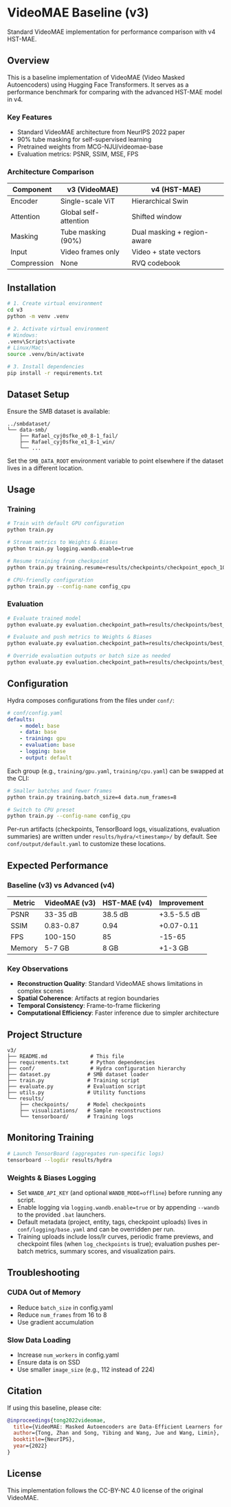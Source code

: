 # VideoMAE Baseline (v3)

Standard VideoMAE implementation for performance comparison with v4 HST-MAE.

## Overview

This is a baseline implementation of VideoMAE (Video Masked Autoencoders) using Hugging Face Transformers. It serves as a performance benchmark for comparing with the advanced HST-MAE model in v4.

### Key Features

-   Standard VideoMAE architecture from NeurIPS 2022 paper
-   90% tube masking for self-supervised learning
-   Pretrained weights from MCG-NJU/videomae-base
-   Evaluation metrics: PSNR, SSIM, MSE, FPS

### Architecture Comparison

| Component   | v3 (VideoMAE)         | v4 (HST-MAE)                |
| ----------- | --------------------- | --------------------------- |
| Encoder     | Single-scale ViT      | Hierarchical Swin           |
| Attention   | Global self-attention | Shifted window              |
| Masking     | Tube masking (90%)    | Dual masking + region-aware |
| Input       | Video frames only     | Video + state vectors       |
| Compression | None                  | RVQ codebook                |

## Installation

```bash
# 1. Create virtual environment
cd v3
python -m venv .venv

# 2. Activate virtual environment
# Windows:
.venv\Scripts\activate
# Linux/Mac:
source .venv/bin/activate

# 3. Install dependencies
pip install -r requirements.txt
```

## Dataset Setup

Ensure the SMB dataset is available:

```
../smbdataset/
└── data-smb/
    ├── Rafael_cyj0sfke_e0_8-1_fail/
    ├── Rafael_cyj0sfke_e1_8-1_win/
    └── ...
```

Set the `SMB_DATA_ROOT` environment variable to point elsewhere if the dataset lives in a different location.

## Usage

### Training

```bash
# Train with default GPU configuration
python train.py

# Stream metrics to Weights & Biases
python train.py logging.wandb.enable=true

# Resume training from checkpoint
python train.py training.resume=results/checkpoints/checkpoint_epoch_100.pth

# CPU-friendly configuration
python train.py --config-name config_cpu
```

### Evaluation

```bash
# Evaluate trained model
python evaluate.py evaluation.checkpoint_path=results/checkpoints/best_model.pth

# Evaluate and push metrics to Weights & Biases
python evaluate.py evaluation.checkpoint_path=results/checkpoints/best_model.pth logging.wandb.enable=true

# Override evaluation outputs or batch size as needed
python evaluate.py evaluation.checkpoint_path=results/checkpoints/best_model.pth evaluation.results_file=results/eval_gpu.yaml evaluation.batch_size=2
```

## Configuration

Hydra composes configurations from the files under `conf/`:

```yaml
# conf/config.yaml
defaults:
    - model: base
    - data: base
    - training: gpu
    - evaluation: base
    - logging: base
    - output: default
```

Each group (e.g., `training/gpu.yaml`, `training/cpu.yaml`) can be swapped at the CLI:

```bash
# Smaller batches and fewer frames
python train.py training.batch_size=4 data.num_frames=8

# Switch to CPU preset
python train.py --config-name config_cpu
```

Per-run artifacts (checkpoints, TensorBoard logs, visualizations, evaluation summaries) are written under `results/hydra/<timestamp>/` by default. See `conf/output/default.yaml` to customize these locations.

## Expected Performance

### Baseline (v3) vs Advanced (v4)

| Metric | VideoMAE (v3) | HST-MAE (v4) | Improvement |
| ------ | ------------- | ------------ | ----------- |
| PSNR   | 33-35 dB      | 38.5 dB      | +3.5-5.5 dB |
| SSIM   | 0.83-0.87     | 0.94         | +0.07-0.11  |
| FPS    | 100-150       | 85           | -15-65      |
| Memory | 5-7 GB        | 8 GB         | +1-3 GB     |

### Key Observations

-   **Reconstruction Quality**: Standard VideoMAE shows limitations in complex scenes
-   **Spatial Coherence**: Artifacts at region boundaries
-   **Temporal Consistency**: Frame-to-frame flickering
-   **Computational Efficiency**: Faster inference due to simpler architecture

## Project Structure

```
v3/
├── README.md              # This file
├── requirements.txt       # Python dependencies
├── conf/                  # Hydra configuration hierarchy
├── dataset.py            # SMB dataset loader
├── train.py              # Training script
├── evaluate.py           # Evaluation script
├── utils.py              # Utility functions
└── results/
    ├── checkpoints/      # Model checkpoints
    ├── visualizations/   # Sample reconstructions
    └── tensorboard/      # Training logs
```

## Monitoring Training

```bash
# Launch TensorBoard (aggregates run-specific logs)
tensorboard --logdir results/hydra
```

### Weights & Biases Logging

-   Set `WANDB_API_KEY` (and optional `WANDB_MODE=offline`) before running any script.
-   Enable logging via `logging.wandb.enable=true` or by appending `--wandb` to the provided `.bat` launchers.
-   Default metadata (project, entity, tags, checkpoint uploads) lives in `conf/logging/base.yaml` and can be overridden per run.
-   Training uploads include loss/lr curves, periodic frame previews, and checkpoint files (when `log_checkpoints` is true); evaluation pushes per-batch metrics, summary scores, and visualization pairs.

## Troubleshooting

### CUDA Out of Memory

-   Reduce `batch_size` in config.yaml
-   Reduce `num_frames` from 16 to 8
-   Use gradient accumulation

### Slow Data Loading

-   Increase `num_workers` in config.yaml
-   Ensure data is on SSD
-   Use smaller `image_size` (e.g., 112 instead of 224)

## Citation

If using this baseline, please cite:

```bibtex
@inproceedings{tong2022videomae,
  title={VideoMAE: Masked Autoencoders are Data-Efficient Learners for Self-Supervised Video Pre-Training},
  author={Tong, Zhan and Song, Yibing and Wang, Jue and Wang, Limin},
  booktitle={NeurIPS},
  year={2022}
}
```

## License

This implementation follows the CC-BY-NC 4.0 license of the original VideoMAE.
